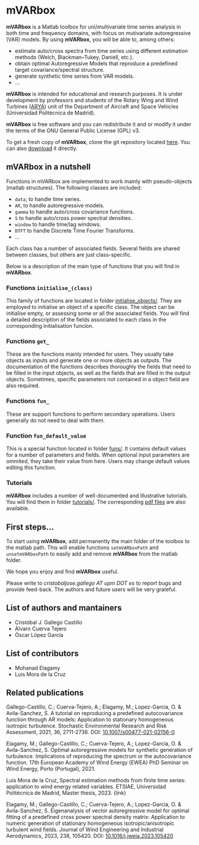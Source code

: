 # mVARbox

**mVARbox** is a Matlab toolbox for uni/multivariate time series analysis in both time and frequency domains, with focus on mutivariate autoregressive (VAR) models. By using **mVARbox**, you will be able to, among others:

- estimate auto/cross spectra from time series using different estimation methods (Welch, Blackman–Tukey, Daniell, etc.).
- obtain optimal Autoregressive Models that reproduce a predefined target covariance/spectral structure.
- generate synthetic time series from VAR models.
- ...


**mVARbox** is intended for educational and research purposes. It is under development by professors and students of the Rotary Wing and Wind Turbines ([ARYA](http://arya.dave.upm.es/)) unit of the Department of Aircraft and Space Vehicles (Universidad Politécnica de Madrid). 

**mVARbox** is free software and you can redistribute it and or modify it under the terms of the GNU General Public License (GPL) v3.

To get a fresh copy of **mVARbox**, clone the git repository located [here](https://github.com/cristobal-GC/mVARbox). You can also [download](https://github.com/cristobal-GC/mVARbox/archive/refs/heads/main.zip) it directly.



## mVARbox in a nutshell

Functions in mVARbox are implemented to work mainly with pseudo-objects (matlab structures). The following classes are included:

- `data`, to handle time series.
- `AR`, to handle autoregressive models.
- `gamma` to handle auto/cross covariance functions.
- `S` to handle auto/cross power spectral densities.
- `window` to handle time/lag windows.
- `DTFT` to handle Discrete Time Fourier Transforms.
- ...

Each class has a number of associated fields. Several fields are shared between classes, but others are just class-specific.

Below is a description of the main type of functions that you will find in **mVARbox**.


### Functions `initialise_(class)`

This family of functions are located in folder [initialise_objects/](https://github.com/cristobal-GC/mVARbox/tree/main/initialise_objects). They are employed to initialise an object of a specific class. The object can be initialise empty, or assessing some or all the associated fields. You will find a detailed description of the fields associated to each class in the corresponding initialisation funcion.



### Functions `get_`

These are the functions mainly intended for users. They usually take objects as inputs and generate one or more objects as outputs. The documentation of the functions describes thoroughly the fields that need to be filled in the input objects, as well as the fields that are filled in the output objects. 
Sometimes, specific parameters not contained in a object field are also required. 



### Functions `fun_`

These are support functions to perform secondary operations. Users generally do not need to deal with them.



### Function `fun_default_value`

This is a special function located in folder [funs/](https://github.com/cristobal-GC/mVARbox/tree/main/funs). It contains default values for a number of parameters and fields. When optional input parameters are ommited, they take their value from here. Users may change default values editing this function.



### Tutorials

**mVARbox** includes a number of well-documented and illustrative tutorials. You will find them in folder [tutorials/](https://github.com/cristobal-GC/mVARbox/tree/main/tutorials). The corresponding [pdf files](http://arya.dave.upm.es/library/mVARbox_tutorials/) are also available.



## First steps...

To start using **mVARbox**, add permanently the main folder of the toolbox to the matlab path. This will enable functions `setmVARboxPath` and `unsetmVARboxPath` to easily add and remove **mVARbox** from the matlab folder.


We hope you enjoy and find **mVARbox** useful. 

Please write to *cristobaljose.gallego AT upm DOT es* to report bugs and provide feed-back. The authors and future users will be very grateful.




## List of authors and mantainers

- Cristóbal J. Gallego Castillo
- Álvaro Cuerva Tejero
- Óscar López García


## List of contributors

- Mohanad Elagamy
- Luis Mora de la Cruz



## Related publications

Gallego-Castillo, C.; Cuerva-Tejero, A.; Elagamy, M.; Lopez-Garcia, O. & Avila-Sanchez, S. A tutorial on reproducing a predefined autocovariance function through AR models: Application to stationary homogeneous isotropic turbulence. Stochastic Environmental Research and Risk Assessment, 2021, 36, 2711-2736. DOI: [10.1007/s00477-021-02156-0](https://link.springer.com/article/10.1007/s00477-021-02156-0)

Elagamy, M.; Gallego-Castillo, C.; Cuerva-Tejero, A.; Lopez-Garcia, O. & Avila-Sanchez, S. Optimal autoregressive models for synthetic generation of turbulence. Implications of reproducing the spectrum or the autocovariance function. 17th European Academy of Wind Energy (EWEA) PhD Seminar on Wind Energy, Porto (Portugal), 2021.

Luis Mora de la Cruz, Spectral estimation methods from finite time series: application to wind energy related variables. ETSIAE, Universidad Politécnica de Madrid, Master thesis, 2023. (link)

Elagamy, M.; Gallego-Castillo, C.; Cuerva-Tejero, A.; Lopez-Garcia, O. & Avila-Sanchez, S. Eigenanalysis of vector autoregressive model for optimal fitting of a predefined cross power spectral density matrix: Application to numeric generation of stationary homogeneous isotropic/anisotropic turbulent wind fields. Journal of Wind Engineering and Industrial Aerodynamics, 2023, 238, 105420. DOI: [10.1016/j.jweia.2023.105420](https://doi.org/10.1016/j.jweia.2023.105420)


